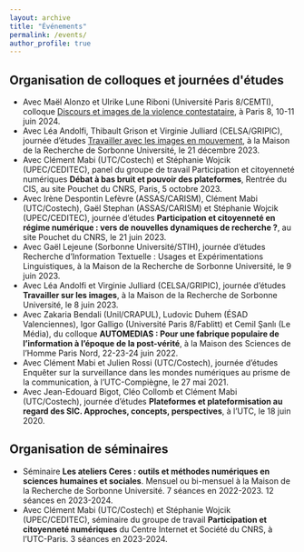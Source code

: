 ```yaml
---
layout: archive
title: "Événements"
permalink: /events/
author_profile: true
---
```


## Organisation de colloques et journées d'études

* Avec Maël Alonzo et Ulrike Lune Riboni (Université Paris 8/CEMTI), colloque [Discours et images de la violence contestataire](https://ceres.sorbonne-universite.fr/0759525422328550060684ae1e598db3/Programme-ImagesDiscoursContestation.pdf), à Paris 8, 10-11 juin 2024.
* Avec Léa Andolfi, Thibault Grison et Virginie Julliard (CELSA/GRIPIC), journée d’études [Travailler avec les images en mouvement](https://ceres.sorbonne-universite.fr/09271516e0d20e5e919914a42c1f876b/JE_Ceres_Videos_programme.pdf), à la Maison de la Recherche de Sorbonne Université, le 21 décembre 2023.
* Avec Clément Mabi (UTC/Costech) et Stéphanie Wojcik (UPEC/CEDITEC), panel du groupe de travail Participation et citoyenneté numériques **Débat à bas bruit et pouvoir des plateformes**, Rentrée du CIS, au site Pouchet du CNRS, Paris, 5 octobre 2023.
* Avec Irène Despontin Lefèvre (ASSAS/CARISM), Clément Mabi (UTC/Costech), Gaël Stephan (ASSAS/CARISM) et Stéphanie Wojcik (UPEC/CEDITEC), journée d’études **Participation et citoyenneté en régime numérique : vers de nouvelles dynamiques de recherche ?**, au site Pouchet du CNRS, le 21 juin 2023.
* Avec Gaël Lejeune (Sorbonne Université/STIH), journée d’études Recherche d’Information Textuelle : Usages et Expérimentations Linguistiques, à la Maison de la Recherche de Sorbonne Université, le 9 juin 2023.
* Avec Léa Andolfi et Virginie Julliard (CELSA/GRIPIC), journée d’études **Travailler sur les images**, à la Maison de la Recherche de Sorbonne Université, le 8 juin 2023.
* Avec  Zakaria Bendali (Unil/CRAPUL), Ludovic Duhem (ÉSAD Valenciennes), Igor Galligo (Université Paris 8/Fablitt) et Cemil Şanlı (Le Média), du colloque **AUTOMEDIAS : Pour une fabrique populaire de l’information à l’époque de la post-vérité**, à la Maison des Sciences de l’Homme Paris Nord, 22-23-24 juin 2022.
* Avec Clément Mabi et Julien Rossi (UTC/Costech), journée d’études Enquêter sur la surveillance dans les mondes numériques au prisme de la communication, à l’UTC-Compiègne, le 27 mai 2021.
* Avec Jean-Edouard Bigot, Cléo Collomb et Clément Mabi (UTC/Costech), journée d’études **Plateformes et plateformisation au regard des SIC. Approches, concepts, perspectives**, à l’UTC, le 18 juin 2020.

## Organisation de séminaires
* Séminaire **Les ateliers Ceres : outils et méthodes numériques en sciences humaines et sociales**. Mensuel ou bi-mensuel à la Maison de la Recherche de Sorbonne Université. 7 séances en 2022-2023. 12 séances en 2023-2024.
* Avec Clément Mabi (UTC/Costech) et Stéphanie Wojcik (UPEC/CEDITEC), séminaire du groupe de travail **Participation et citoyenneté numériques** du Centre Internet et Société du CNRS, à l’UTC-Paris. 3 séances en 2023-2024.
